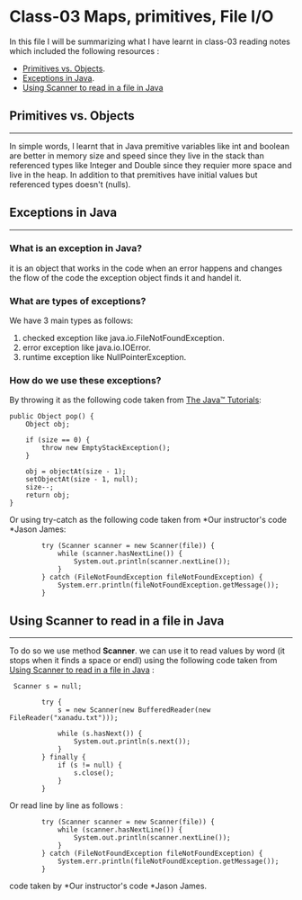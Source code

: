 # Class-03  Maps, primitives, File I/O

In this file I will be summarizing what I have learnt in class-03 reading notes which included the following resources : 
- [Primitives vs. Objects]().
- [Exceptions in Java]().
- [Using Scanner to read in a file in Java](https://docs.oracle.com/javase/tutorial/essential/io/scanning.html)

## Primitives vs. Objects
***
In simple words, I learnt that in Java premitive variables like int and boolean are better in memory size and speed since they live in the stack than referenced types like Integer and Double since they requier more space and live in the heap.
In addition to that premitives have initial values but referenced types doesn't (nulls).


## Exceptions in Java
***

### What is an exception in Java?
it is an object that works in the code when an error happens and changes the flow of the code the exception object finds it and handel it.
### What are types of exceptions?
We have 3 main types as follows:
1. checked exception like java.io.FileNotFoundException.
2. error exception like java.io.IOError.
3. runtime exception like NullPointerException.
### How do we use these exceptions?
By throwing it as the following code taken from [The Java™ Tutorials](https://docs.oracle.com/javase/tutorial/essential/exceptions/throwing.html):
```
public Object pop() {
    Object obj;

    if (size == 0) {
        throw new EmptyStackException();
    }

    obj = objectAt(size - 1);
    setObjectAt(size - 1, null);
    size--;
    return obj;
}
```
Or using try-catch as the following code taken from  *Our instructor's code *Jason James:
```
        try (Scanner scanner = new Scanner(file)) {
            while (scanner.hasNextLine()) {
                System.out.println(scanner.nextLine());
            }
        } catch (FileNotFoundException fileNotFoundException) {
            System.err.println(fileNotFoundException.getMessage());
        }
```

## Using Scanner to read in a file in Java
*** 
To do so we use method **Scanner**.
we can use it to read values by word (it stops when it finds a space or endl)
using the following code taken from  [Using Scanner to read in a file in Java](https://docs.oracle.com/javase/tutorial/essential/io/scanning.html) :

```
 Scanner s = null;

        try {
            s = new Scanner(new BufferedReader(new FileReader("xanadu.txt")));

            while (s.hasNext()) {
                System.out.println(s.next());
            }
        } finally {
            if (s != null) {
                s.close();
            }
        }
```

Or read line by line as follows :
```
        try (Scanner scanner = new Scanner(file)) {
            while (scanner.hasNextLine()) {
                System.out.println(scanner.nextLine());
            }
        } catch (FileNotFoundException fileNotFoundException) {
            System.err.println(fileNotFoundException.getMessage());
        }
```
code taken by *Our instructor's code *Jason James.

